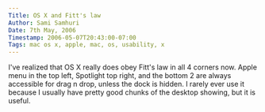 ```yaml
---
Title: OS X and Fitt's law
Author: Sami Samhuri
Date: 7th May, 2006
Timestamp: 2006-05-07T20:43:00-07:00
Tags: mac os x, apple, mac, os, usability, x
---
```


I've realized that OS X really does obey Fitt's law in all 4 corners now. Apple menu in the top left, Spotlight top right, and the bottom 2 are always accessible for drag n drop, unless the dock is hidden. I rarely ever use it because I usually have pretty good chunks of the desktop showing, but it is useful.

